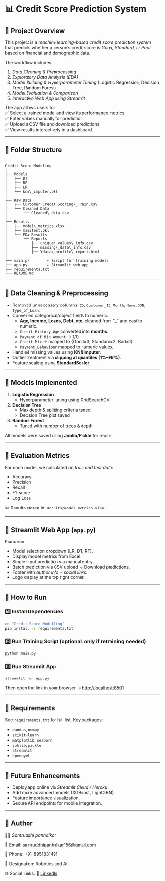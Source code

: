 # 📊 Credit Score Prediction System  

## 🔹 Project Overview  
This project is a *machine learning-based credit score prediction system* that predicts whether a person’s credit score is *Good, Standard, or Poor* based on financial and demographic data.  

The workflow includes:  
1. *Data Cleaning & Preprocessing*  
2. *Exploratory Data Analysis (EDA)*  
3. *Model Building & Hyperparameter Tuning* (Logistic Regression, Decision Tree, Random Forest)  
4. *Model Evaluation & Comparison*  
5. *Interactive Web App using Streamlit*  

The app allows users to:  
✅ Select a trained model and view its performance metrics  
✅ Enter values manually for prediction  
✅ Upload a CSV file and download predictions  
✅ View results interactively in a dashboard  

---

## 🔹 Folder Structure  


```

Credit Score Modeling
│
├── Models
│   ├── DT
│   ├── RF
│   ├── LR
│   └── knn\_imputer.pkl
│
├── Raw Data
│   ├── Customer Credit Scoring\_Train.csv
│   └── Cleaned Data
│       └── Cleaned\_data.csv
│
├── Results
│   ├── model\_metrics.xlsx
│   ├── manifest.pkl
│   └── EDA Results
│       └── Reports
│           ├── unique\_values\_info.csv
│           ├── missing\_data\_info.csv
│           ├── Ydata\_profile\_report.html
│
├── main.py        ← Script for training models
├── app.py         ← Streamlit web app
├── requirements.txt
└── README.md

```


---

## 🔹 Data Cleaning & Preprocessing  
- Removed unnecessary columns: `ID`, `Customer_ID`, `Month`, `Name`, `SSN`, `Type_of_Loan.`  
- Converted categorical/object fields to numeric:  
  - **Age, Income, Loans, Debt, etc.** cleaned from “_” and cast to numeric.  
  - `Credit_History_Age` converted into **months**.  
  - `Payment_of_Min_Amount` → 1/0.  
  - `Credit_Mix` → mapped to {Good=3, Standard=2, Bad=1}.  
  - `Payment_Behaviour` mapped to numeric values.  
- Handled missing values using **KNNImputer**.  
- Outlier treatment via **clipping at quantiles (1%–99%)**.  
- Feature scaling using **StandardScaler**.  

---

## 🔹 Models Implemented  
1. **Logistic Regression**  
   - Hyperparameter tuning using GridSearchCV  
2. **Decision Tree**  
   - Max depth & splitting criteria tuned  
   - Decision Tree plot saved  
3. **Random Forest**  
   - Tuned with number of trees & depth  

All models were saved using **Joblib/Pickle** for reuse.  

---

## 🔹 Evaluation Metrics  
For each model, we calculated on *train and test data*:  
- Accuracy  
- Precision  
- Recall  
- F1-score  
- Log Loss  

📊 Results stored in: `Results/model_metrics.xlsx.`  

---

## 🔹 Streamlit Web App (`app.py`)  
Features:  
- Model selection dropdown (LR, DT, RF).  
- Display model metrics from Excel.  
- Single input prediction via manual entry.  
- Batch prediction via CSV upload → Download predictions.  
- Footer with *author info + social links*.  
- Logo display at the top right corner.  

---

## 🔹 How to Run  

### 1️⃣ Install Dependencies  
```bash
cd "Credit Score Modelling"
pip install -r requirements.txt
```



### 2️⃣ Run Training Script (optional, only if retraining needed)

```bash
python main.py
```


### 3️⃣ Run Streamlit App

```bash
streamlit run app.py
```


Then open the link in your browser → [http://localhost:8501](http://localhost:8501)

---

## 🔹 Requirements

See `requirements.txt` for full list.
Key packages:

* `pandas`, `numpy`
* `scikit-learn`
* `matplotlib`, `seaborn`
* `joblib`, `pickle`
* `streamlit`
* `openpyxl`

---

## 🔹 Future Enhancements

* Deploy app online via *Streamlit Cloud / Heroku*.
* Add more advanced models (XGBoost, LightGBM).
* Feature importance visualization.
* Secure API endpoints for mobile integration.

---

## 🔹 Author

👩‍💻 *Samruddhi panhalkar*

📧 Email: [samruddhipanhalkar156@gmail.com](mailto:samruddhipanhalkar156@gmail.com)

📱 Phone: +91-8951831491

🏫 Designation: Robotics and AI


🌐 Social Links:
🔗  [LinkedIn](https://www.linkedin.com/in/samruddhi-panhalkar)
